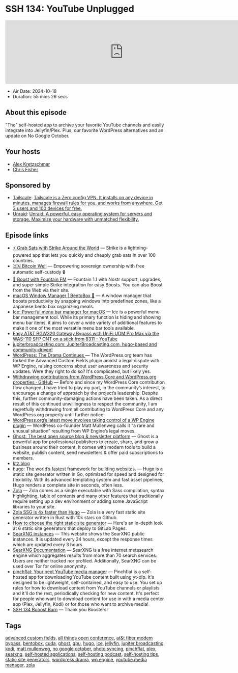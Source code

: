 # SSH 134: YouTube Unplugged

<iframe src="https://player.fireside.fm/v2/dUlrHQih+8M3P60Uh?theme=dark" width="740" height="200" frameborder="0" scrolling="no"></iframe>

* Air Date: 2024-10-18
* Duration: 55 mins 26 secs

## About this episode

"The" self-hosted app to archive your favorite YouTube channels and easily integrate into Jellyfin/Plex. Plus, our favorite WordPress alternatives and an update on No Google October.

## Your hosts
* [Alex Kretzschmar](https://selfhosted.show/hosts/alexktz)
* [Chris Fisher](https://selfhosted.show/hosts/chrislas)

## Sponsored by

  * [Tailscale](http://tailscale.com/selfhosted): [Tailscale is a Zero config VPN. It installs on any device in minutes, manages firewall rules for you, and works from anywhere. Get 3 users and 100 devices for free. ](http://tailscale.com/selfhosted)
  * [Unraid](https://unraid.net/selfhosted): [Unraid: A powerful, easy operating system for servers and storage. Maximize your hardware with unmatched flexibility.](https://unraid.net/selfhosted)



## Episode links

  * [⚡ Grab Sats with Strike Around the World](https://strike.me/download/ "⚡ Grab Sats with Strike Around the World") — Strike is a lightning-powered app that lets you quickly and cheaply grab sats in over 100 countries.
  * [🇨🇦 Bitcoin Well](https://bitcoinwell.com/ "🇨🇦  Bitcoin Well") — Empowering sovereign ownership with free automatic self-custody 🔒
  * [🎉 Boost with Fountain FM](https://fountain.fm/show/LxGQPEpBqTDLxF4d6qC5 "🎉 Boost with Fountain FM") — Fountain 1.1 with Nostr support, upgrades, and super simple Strike integration for easy Boosts. You can also Boost from the Web via their site.
  * [macOS Window Manager | BentoBox 🍱](https://bentoboxapp.com/ "macOS Window Manager | BentoBox 🍱") — A window manager that boosts productivity by snapping windows into predefined zones, like a Japanese bento box organizing meals. 
  * [Ice: Powerful menu bar manager for macOS](https://github.com/jordanbaird/Ice "Ice: Powerful menu bar manager for macOS") — Ice is a powerful menu bar management tool. While its primary function is hiding and showing menu bar items, it aims to cover a wide variety of additional features to make it one of the most versatile menu bar tools available.
  * [Easy AT&T BGW320 Gateway Bypass with UniFi UDM Pro Max via the WAS-110 SFP ONT on a stick from 8311 - YouTube](https://www.youtube.com/watch?v=BluDAuSU1T4 "Easy AT&T BGW320 Gateway Bypass with UniFi UDM Pro Max via the WAS-110 SFP ONT on a stick from 8311 - YouTube")
  * [jupiterbroadcasting.com: JupiterBroadcasting.com, hugo-based and community-driven!](https://github.com/JupiterBroadcasting/jupiterbroadcasting.com "jupiterbroadcasting.com: JupiterBroadcasting.com, hugo-based and community-driven!")
  * [WordPress: The Drama Continues ](https://eric.mann.blog/wordpress-the-drama-continues/ "WordPress: The Drama Continues ") — The WordPress.org team has forked the Advanced Custom Fields plugin amidst a legal dispute with WP Engine, raising concerns about user awareness and security updates. Were they right to do so? It's complicated, but likely yes. 
  * [Withdrawing contributions from WordPress Core and WordPress.org properties · GitHub](https://gist.github.com/costdev/4c25a1e49cdd630bc6450dc98e27f4cf "Withdrawing contributions from WordPress Core and WordPress.org properties · GitHub") — Before and since my WordPress Core contribution flow changed, I have tried to play my part, in the community’s interest, to encourage a change of approach by the project’s leadership. Despite this, further community-damaging actions have been taken. As a direct result of this continued unwillingness to respect the community, I am regretfully withdrawing from all contributing to WordPress Core and any WordPress.org property until further notice. 
  * [WordPress.org’s latest move involves taking control of a WP Engine plugin](https://www.theverge.com/2024/10/12/24268637/wordpress-org-matt-mullenweg-acf-fork-secure-custom-fields-wp-engine "WordPress.org’s latest move involves taking control of a WP Engine plugin") — WordPress co-founder Matt Mullenweg calls it “a rare and unusual situation” resulting from WP Engine’s legal moves.
  * [Ghost: The best open source blog & newsletter platform](https://ghost.org/ "Ghost: The best open source blog & newsletter platform") — Ghost is a powerful app for professional publishers to create, share, and grow a business around their content. It comes with modern tools to build a website, publish content, send newsletters & offer paid subscriptions to members. 
  * [ktz.blog](https://blog.ktz.me/ "ktz.blog")
  * [hugo: The world’s fastest framework for building websites.](https://github.com/gohugoio/hugo "hugo: The world’s fastest framework for building websites.") — Hugo is a static site generator written in Go, optimized for speed and designed for flexibility. With its advanced templating system and fast asset pipelines, Hugo renders a complete site in seconds, often less.
  * [Zola](https://www.getzola.org/ "Zola") — Zola comes as a single executable with Sass compilation, syntax highlighting, table of contents and many other features that traditionally require setting up a dev environment or adding some JavaScript libraries to your site. 
  * [Zola SSG is 4x faster than Hugo](https://tqdev.com/2023-zola-ssg-is-4x-faster-than-hugo "Zola SSG is 4x faster than Hugo") — Zola is a very fast static site generator written in Rust with 10k stars on Github.
  * [How to choose the right static site generator](https://about.gitlab.com/blog/2022/04/18/comparing-static-site-generators/ "How to choose the right static site generator") — Here's an in-depth look at 6 static site generators that deploy to GitLab Pages. 
  * [SearXNG instances](https://searx.space/# "SearXNG instances") — This website shows the SearXNG public instances. It is updated every 24 hours, except the response times which are updated every 3 hours
  * [SearXNG Documentation](https://docs.searxng.org/ "SearXNG Documentation") — SearXNG is a free internet metasearch engine which aggregates results from more than 70 search services. Users are neither tracked nor profiled. Additionally, SearXNG can be used over Tor for online anonymity. 
  * [pinchflat: Your next YouTube media manager](https://github.com/kieraneglin/pinchflat "pinchflat: Your next YouTube media manager") — Pinchflat is a self-hosted app for downloading YouTube content built using yt-dlp. It's designed to be lightweight, self-contained, and easy to use. You set up rules for how to download content from YouTube channels or playlists and it'll do the rest, periodically checking for new content. It's perfect for people who want to download content for use in with a media center app (Plex, Jellyfin, Kodi) or for those who want to archive media!
  * [SSH 134 Booost Barn](https://paste.docs.lol/code/BackgroundsGayety "SSH 134 Booost Barn") — Thank you Boosters! 



## Tags

[advanced custom fields](https://selfhosted.show/tags/advanced%20custom%20fields), [all things open conference](https://selfhosted.show/tags/all%20things%20open%20conference), [at&t fiber modem bypass](https://selfhosted.show/tags/at&t%20fiber%20modem%20bypass), [bentobox](https://selfhosted.show/tags/bentobox), [cuda](https://selfhosted.show/tags/cuda), [ghost](https://selfhosted.show/tags/ghost), [gpu](https://selfhosted.show/tags/gpu), [hugo](https://selfhosted.show/tags/hugo), [ice](https://selfhosted.show/tags/ice), [jellyfin](https://selfhosted.show/tags/jellyfin), [jupiter broadcasting](https://selfhosted.show/tags/jupiter%20broadcasting), [kodi](https://selfhosted.show/tags/kodi), [matt mullenweg](https://selfhosted.show/tags/matt%20mullenweg), [no google october](https://selfhosted.show/tags/no%20google%20october), [photo syncing](https://selfhosted.show/tags/photo%20syncing), [pinchflat](https://selfhosted.show/tags/pinchflat), [plex](https://selfhosted.show/tags/plex), [searxng](https://selfhosted.show/tags/searxng), [self-hosted applications](https://selfhosted.show/tags/self-hosted%20applications), [self-hosting podcast](https://selfhosted.show/tags/self-hosting%20podcast), [self-hosting tips](https://selfhosted.show/tags/self-hosting%20tips), [static site generators](https://selfhosted.show/tags/static%20site%20generators), [wordpress drama](https://selfhosted.show/tags/wordpress%20drama), [wp engine](https://selfhosted.show/tags/wp%20engine), [youtube media manager](https://selfhosted.show/tags/youtube%20media%20manager), [zola](https://selfhosted.show/tags/zola)